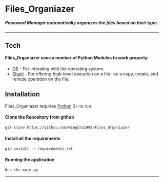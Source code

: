 # Files_Organiazer
##### Password Manager automatically organizes the files based on their type.
---
##  Tech

#### Files_Organiazer uses a number of Python Modules to work properly:
- [OS](https://docs.python.org/3/library/os.html) - For interating with the operating system.
- [Shutil](https://docs.python.org/3/library/shutil.html) - For offering high-level operation on a file like a copy, create, and remote operation on the file.

##  Installation

Files_Organiazer requires [Python](https://www.python.org/) 3+ to run
 
#### Clone the Repository from github
 ```sh
git clone https://github.com/NingChu1998/Files_Organiazer
```

#### Install all the requirements
 ```sh
pip install -r requirements.txt
```
#### Running the application
```
Run the main.py
```
---

